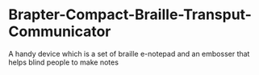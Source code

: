# Brapter-Compact-Braille-Transput-Communicator
A handy device which is a set of braille e-notepad and an embosser that helps blind people to make notes
